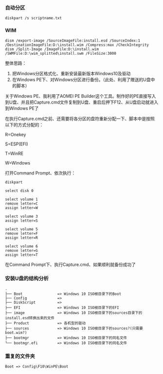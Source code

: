 ### 自动分区

```
diskpart /s scriptname.txt
```

### WIM
```
dism /export-image /SourceImageFile:install.esd /SourceIndex:1 /DestinationImageFile:D:\install.wim /Compress:max /CheckIntegrity
dism /Split-Image /ImageFile:D:\install.wim /SWMFile:D:\wim_splitted\install.swm /FileSize:3000
```


整体思路：

1. 把Windows分区格式化、重新安装最新版本Windows10及驱动
2. 在Windows PE下、对Windows分区进行备份。（此处、利用了赠送的U盘中的脚本）



关于Windows PE、我利用了AOMEI PE Builder这个工具。制作好的PE直接写入到U盘、并且把Capture.cmd文件复制到U盘、重启后押下F12、从U盘启动就进入到Windows PE了



在执行Capture.cmd之前、还需要将各分区的盘符重新分配一下、脚本中是按照以下的方式分配的：

R=Onekey

S=ESP(EFI)

T=WinRE

W=Windows



打开Command Prompt、依次执行：

```
diskpart

select disk 0

select volume 1
remove letter=C
assign letter=W

select volume 3
assign letter=S

select volume 5
remove letter=F
assign letter=R

select volume 6
remove letter=G
assign letter=T
```

在Command Prompt下、执行Capture.cmd、如果顺利就备份成功了

### 安装U盘的结构分析
```
.
├── Boot                => Windows 10 ISO根目录下的Boot
├── Config              => 
├── DiskScript          =>
├── EFI                 => Windows 10 ISO根目录下的EFI
├── image               => Windows 10 ISO根目录下的sources目录下的install.esd转换出来的文件
├── Product             => 各机型的驱动
├── sources             => Windows 10 ISO根目录下的sources?(只需要boot.wim?)
├── bootmgr             => Windows 10 ISO根目录下的同名文件
└── bootmgr.efi         => Windows 10 ISO根目录下的同名文件
```

### 重复的文件夹
```
Boot => Config\F10\WinPE\Boot
```

